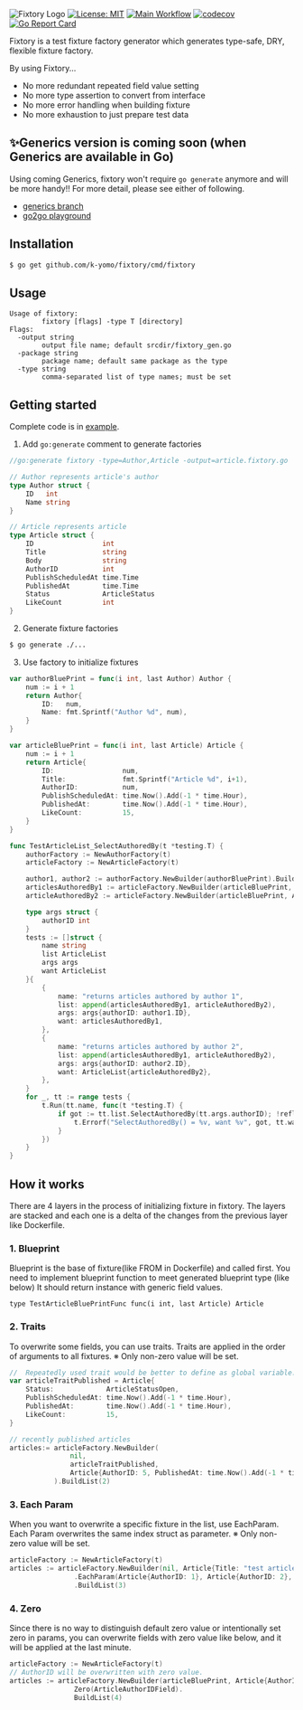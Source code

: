 ![Fixtory Logo](https://user-images.githubusercontent.com/24503508/89726870-a4803980-da5a-11ea-9b84-d06eb73c7fdf.png)
[![License: MIT](https://img.shields.io/badge/License-MIT-blue.svg)](https://github.com/k-yomo/fixtory/blob/master/LICENSE)
[![Main Workflow](https://github.com/k-yomo/fixtory/workflows/Main%20Workflow/badge.svg)](https://github.com/k-yomo/fixtory/actions?query=workflow%3A%22Main+Workflow%22)
[![codecov](https://codecov.io/gh/k-yomo/fixtory/branch/master/graph/badge.svg)](https://codecov.io/gh/k-yomo/fixtory)
[![Go Report Card](https://goreportcard.com/badge/github.com/k-yomo/fixtory)](https://goreportcard.com/report/github.com/k-yomo/fixtory)

Fixtory is a test fixture factory generator which generates type-safe, DRY, flexible fixture factory.

By using Fixtory...
- No more redundant repeated field value setting
- No more type assertion to convert from interface
- No more error handling when building fixture
- No more exhaustion to just prepare test data

## ✨Generics version is coming soon (when Generics are available in Go)
Using coming Generics, fixtory won't require `go generate` anymore and will be more handy!!
For more detail, please see either of following.
- [generics branch](https://github.com/k-yomo/fixtory/tree/generics)
- [go2go playground](https://go2goplay.golang.org/p/RZ81S0i8CMh)

## Installation
```sh
$ go get github.com/k-yomo/fixtory/cmd/fixtory
```

## Usage
```
Usage of fixtory:
        fixtory [flags] -type T [directory]
Flags:
  -output string
        output file name; default srcdir/fixtory_gen.go
  -package string
        package name; default same package as the type
  -type string
        comma-separated list of type names; must be set
```

## Getting started
Complete code is in [example](example).

1. Add `go:generate` comment to generate factories
```go
//go:generate fixtory -type=Author,Article -output=article.fixtory.go

// Author represents article's author
type Author struct {
	ID   int
	Name string
}

// Article represents article
type Article struct {
	ID                 int
	Title              string
	Body               string
	AuthorID           int
	PublishScheduledAt time.Time
	PublishedAt        time.Time
	Status             ArticleStatus
	LikeCount          int
}
```

2. Generate fixture factories
```sh
$ go generate ./...
```

3. Use factory to initialize fixtures
```go
var authorBluePrint = func(i int, last Author) Author {
	num := i + 1
	return Author{
		ID:   num,
		Name: fmt.Sprintf("Author %d", num),
	}
}

var articleBluePrint = func(i int, last Article) Article {
	num := i + 1
	return Article{
		ID:                 num,
		Title:              fmt.Sprintf("Article %d", i+1),
		AuthorID:           num,
		PublishScheduledAt: time.Now().Add(-1 * time.Hour),
		PublishedAt:        time.Now().Add(-1 * time.Hour),
		LikeCount:          15,
	}
}

func TestArticleList_SelectAuthoredBy(t *testing.T) {
	authorFactory := NewAuthorFactory(t)
	articleFactory := NewArticleFactory(t)

	author1, author2 := authorFactory.NewBuilder(authorBluePrint).Build2()
	articlesAuthoredBy1 := articleFactory.NewBuilder(articleBluePrint, Article{AuthorID: author1.ID}).BuildList(4)
	articleAuthoredBy2 := articleFactory.NewBuilder(articleBluePrint, Article{AuthorID: author2.ID}).Build()

	type args struct {
		authorID int
	}
	tests := []struct {
		name string
		list ArticleList
		args args
		want ArticleList
	}{
		{
			name: "returns articles authored by author 1",
			list: append(articlesAuthoredBy1, articleAuthoredBy2),
			args: args{authorID: author1.ID},
			want: articlesAuthoredBy1,
		},
		{
			name: "returns articles authored by author 2",
			list: append(articlesAuthoredBy1, articleAuthoredBy2),
			args: args{authorID: author2.ID},
			want: ArticleList{articleAuthoredBy2},
		},
	}
	for _, tt := range tests {
		t.Run(tt.name, func(t *testing.T) {
			if got := tt.list.SelectAuthoredBy(tt.args.authorID); !reflect.DeepEqual(got, tt.want) {
				t.Errorf("SelectAuthoredBy() = %v, want %v", got, tt.want)
			}
		})
	}
}
```

## How it works
There are 4 layers in the process of initializing fixture in fixtory. 
The layers are stacked and each one is a delta of the changes from the previous layer like Dockerfile.

### 1. Blueprint
Blueprint is the base of fixture(like FROM in Dockerfile) and called first.
You need to implement blueprint function to meet generated blueprint type (like below)
It should return instance with generic field values.
```
type TestArticleBluePrintFunc func(i int, last Article) Article
```

### 2. Traits
To overwrite some fields, you can use traits.
Traits are applied in the order of arguments to all fixtures.
※ Only non-zero value will be set.
```go
//  Repeatedly used trait would be better to define as global variable.
var articleTraitPublished = Article{
	Status:             ArticleStatusOpen,
	PublishScheduledAt: time.Now().Add(-1 * time.Hour),
	PublishedAt:        time.Now().Add(-1 * time.Hour),
	LikeCount:          15,
}

// recently published articles
articles:= articleFactory.NewBuilder(
               nil, 
               articleTraitPublished,
               Article{AuthorID: 5, PublishedAt: time.Now().Add(-1 * time.Minute)},
           ).BuildList(2)
```

### 3. Each Param
When you want to overwrite a specific fixture in the list, use EachParam.
Each Param overwrites the same index struct as parameter.
※ Only non-zero value will be set.
```go
articleFactory := NewArticleFactory(t)
articles := articleFactory.NewBuilder(nil, Article{Title: "test article"})
                .EachParam(Article{AuthorID: 1}, Article{AuthorID: 2}, Article{AuthorID: 2})
                .BuildList(3)
```

### 4. Zero
Since there is no way to distinguish default zero value or intentionally set zero in params,
you can overwrite fields with zero value like below, and it will be applied at the last minute.
```go
articleFactory := NewArticleFactory(t)
// AuthorID will be overwritten with zero value.
articles := articleFactory.NewBuilder(articleBluePrint, Article{AuthorID: author1.ID}).
                Zero(ArticleAuthorIDField).
                BuildList(4)
```
